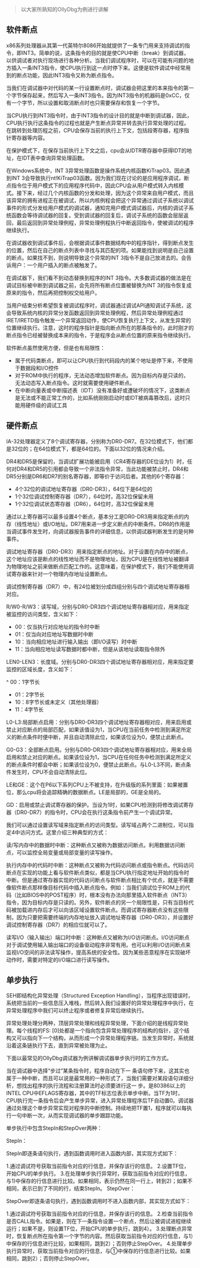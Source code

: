 >以大家所熟知的OllyDbg为例进行讲解

## 软件断点

x86系列处理器从其第一代英特尔8086开始就提供了一条专门用来支持调试的指令，即INT3。简单的说，这条指令的目的就是使CPU中断（break）到调试器，以供调试者对执行现场进行各种分析。当我们调试程序时，可以在可能有问题的地方插入一条INT3指令，使CPU执行到这一点时停下来。这便是软件调试中经常用到的断点功能，因此INT3指令又称为断点指令。

当我们在调试器中对代码的某一行设置断点时，调试器会把这里的本来指令的第一个字节保存起来，然后写入一条INT3指令。因为INT3指令的机器码是0xCC，仅有一个字节，所以设置和取消断点时也只需要保存和恢复一个字节。

当CPU执行到INT3指令时，由于INT3指令的设计目的就是中断到调试器，因此，CPU执行执行这条指令的过程也就是产生断点异常并转去执行异常处理的过程。在跳转到处理历程之前，CPU会保存当前的执行上下文，包括段寄存器，程序指针寄存器等内容。

在保护模式下，在保存当前执行上下文之后，cpu会从IDTR寄存器中获得IDT的地址，在IDT表中查询异常处理函数。

在Windows系统中，INT 3异常处理函数是操作系统内核函数KiTrap03。因此遇到INT 3会导致执行nt!KiTrap03函数。因为我们现在讨论的是应用程序调试，断点指令位于用户模式下的应用程序代码中，因此CPU会从用户模式转入内核模式。接下来，经过几个内核函数的分发和处理，因为这个异常来自用户模式，而且该异常的拥有进程正在被调试，所以内核例程会把这个异常通过调试子系统以调试事件的形式分发给用户模式的调试器，通知完用户模式调试器后，内核的调试子系统函数会等待调试器的回复。受到调试器的回复后，调试子系统的函数会层层返回，最后返回到异常处理例程，异常处理例程执行中断返回指令，使被调试的程序继续执行。

在调试器收到调试事件后，会根据调试事件数据结构中的程序指针，得到断点发生的位置，然后在自己的断点列表中寻找与其匹配的项。如果能找到说明是自己设置的断点。如果找不到，则说明导致这个异常的INT 3指令不是自己放进去的。会告诉用户：一个用户插入的断点被触发了。

在调试器下，我们看不到动态替换到程序的INT 3指令。大多数调试器的做法是在调试目标被中断到调试器之前，会先将所有断点位置被替换为INT 3的指令恢复成原来的指令，然后再把控制权交给用户。

当用户结束分析希望恢复被调试程序时，调试器通过调试API通知调试子系统，这会导致系统内核的异常分发函数返回到异常处理例程，然后异常处理例程通过IRET/IRETD指令触发一个异常返回动作，使CPU恢复执行上下文，从发生异常的位置继续执行。注意，这时的程序指针是指向断点所在的那条指令的，此时刚才的断点指令已经被替换成本来的指令，于是程序会从断点位置的原来指令继续执行。

软件断点虽然使用方便，但是也有局限性：

* 属于代码类断点，即可以让CPU执行到代码段内的某个地址是停下来，不使用于数据段和I/O控件
* 对于ROM中执行的程序，无法动态增加软件断点。因为目标内存是只读的，无法动态写入断点指令。这时就需要使用硬件断点。
* 在中断向量表或中断描述表（IDT）没有准备好或遭破坏的情况下，这类断点是无法或不能正常工作的，比如系统刚刚启动时或IDT被病毒篡改后，这时只能用硬件级的调试工具

## 硬件断点

IA-32处理器定义了8个调试寄存器，分别称为DR0-DR7。在32位模式下，他们都是32位的；在64位模式下，都是64位的。下面以32位的情况来介绍。

DR4和DR5是保留的，当调试扩展功能被启用（CR4寄存器的DE位设为1）时，任何对DR4和DR5的引用都会导致一个非法指令异常，当此功能被禁止时，DR4和DR5分别是DR6和DR7的别名寄存器，即等价于访问后者。其他的6个寄存器：

* 4个32位的调试地址寄存器（DR0-DR3），64位下是64位的
* 1个32位调试控制寄存器（DR7），64位时，高32位保留未用
* 1个32位调试状态寄存器（DR6），64位时，高32位保留未用


通过以上寄存器可以最多设置4个断点，基本分工是DR0-DR3用来指定断点的内存（线性地址）或I/O地址。DR7用来进一步定义断点的中断条件。DR6的作用是当调试事件发生时，向调试器报告事件的详细信息，以供调试器判断发生的是何种事件。

调试地址寄存器（DR0-DR3）用来指定断点的地址。对于设置在内存中的断点，这个地址应该是断点的线性地址而不是物理地址，因为CPU是在线性地址被翻译为物理地址之前来做断点匹配工作的。这意味着，在保护模式下，我们不能使用调试寄存器来针对一个物理内存地址设置断点。

调试控制寄存器（DR7）中，有24位被划分成四组分别与四个调试地址寄存器相对应。

R/W0-R/W3：读写域，分别与DR0-DR3四个调试地址寄存器相对应，用来指定被监控的访问类型，含义如下：

* 00：仅当执行对应地址的指令时中断
* 01：仅当向对应地址写数据时中断
* 10：当向相应地址进行输入输出（即I/O读写）时中断
* 11：当向相应地址读写数据时都中断，但是从该地址读取指令除外


LEN0-LEN3：长度域。分别与DR0-DR3四个调试地址寄存器相对应，用来指定要监控的区域长度，含义如下：

^ 00：1字节长
* 01：2字节长
* 10：8字节长或未定义（其他处理器）
* 11：4字节长


L0-L3:局部断点启用：分别与DR0-DR3四个调试地址寄存器相对应，用来启用或禁止对应断点的局部匹配，如果该值设为1，当CPU在当前任务中检测到满足所定义的断点条件时便中断，并且自动清除此位，如果该位设为0，便禁止此断点。

G0-G3：全部断点启用。分别与DR0-DR3四个调试地址寄存器相对应，用来全局启用和禁止对应的断点。如果该位设为1，当CPU在任何任务中检测到满足所定义的断点条件时都会中断；如果该位设为0，便禁止此断点。与L0-L3不同，断点条件发生时，CPU不会自动清除此位。

LE和GE：这个在P6以下系列CPU上不被支持，在升级版的系列里面：如果被置位，那么cpu将会追踪精确的数据断点。LE是局部的，GE是全局的。

GD：启用或禁止调试寄存器的保护。当设为1时，如果CPU检测到将修改调试寄存器（DR0-DR7）的指令时，CPU会在执行这条指令前产生一个调试异常。

我们可以通过设置读写域来指定断点的访问类型。读写域占两个二进制位，可以指定4中访问方式。这里介绍三种典型的方式：

读/写内存中的数据时中断：这种断点又被称为数据访问断点。利用数据访问断点，可以监控全局变量或局部变量的读写操作。

执行内存中的代码时中断：这种断点又被称为代码访问断点或指令断点。代码访问断点在实现的功能上看与软件断点类似，都是当CPU执行指定地址开始的指令时中断。但是通过寄存器实现的代码访问断点与软件断点相比有个优点，就是不需要像软件断点那样像目标代码中插入断点指令。例如：当我们调试位于ROM上的代码（比如BIOS中的POST程序）时，根本没有办法向那里插入软件断点（INT3）指令，因为目标内存是只读的。另外，软件断点的另一个局限性是，只有当目标代码被加载进内存后才可以向该区域设置软件断点。而调试寄存器断点没有这些限制，因为只要把需要终端的内存地址放入调试地址寄存器（DR0-DR3），并设置好调试控制寄存器（DR7）的相应位就可以了。

读写I/O（输入输出）端口时中断：这种断点又被称为I/O访问断点。I/O访问断点对于调试使用输入输出端口的设备驱动程序非常有用。也可以利用I/O访问断点来监视I/O空间的非法读写操作，提高系统的安全性。因为某些恶意程序在实现破坏动作时，需要对特定的I/O端口进行读写操作。

## 单步执行

SEH即结构化异常处理（Structured Exception Handling），当程序出现错误时，系统把当前的一些信息压入堆栈，然后转入我们设置好的异常处理程序中执行，在异常处理程序中我们可以终止程序或者修复异常后继续执行。

异常处理处理分两种，顶层异常处理和线程异常处理，下面介绍的是线程异常处理。每个线程的FS: [0]处都是一个指向包含异常处理程序的结构的指针，这个结构又可以指向下一个结构，从而形成一个异常处理程序链。当发生异常时，系统就沿着这条链执行下去，直到异常被处理为止。

下面以最常见的OllyDbg调试器为例讲解调试器单步执行时的工作方式。

当在调试器中选择“步过”某条指令时，程序自动在下一 条语句停下来，这其实也属于一种中断，而且可以说是最常用的一种形式了，当我们需要对某段语句详细分析，想找出程序的执行流程和注册算法时必须要进行这一 步。是80386以上的INTEL CPU中EFLAGS寄存器，其中的TF标志位表示单步中断。当TF为1时，CPU执行完一条指令后会产生单步异常，进入异常处理程序后TF自动置0。调试器通过处理这个单步异常实现对程序的中断控制。持续地把TF置1，程序就可以每执行一句中断一次，从而实现调试器的单步跟踪功能。

单步执行中包含StepIn和StepOver两种：

StepIn：

StepIn即逐条语句执行，遇到函数调用时进入函数内部，其实现方式如下：

1.通过调试符号获取当前指令对应的行信息，并保存该行的信息。
2.设置TF位，开始CPU的单步执行。
3.在处理单步执行异常时，获取当前指令对应的行信息，与1)中保存的行信息进行比较。如果相同，表示仍然在同一行上，转到2)；如果不相同，表示已到了不同的行，结束StepIn。
StepOver：

StepOver即逐条语句执行，遇到函数调用时不进入函数内部，其实现方式如下：

1.通过调试符号获取当前指令对应的行信息，并保存该行的信息。
2.检查当前指令是否CALL指令。如果是，则在下一条指令设置一个断点，然后让被调试进程继续运行；如果不是，则设置TF位，开始CPU的单步执行，跳到4）。
3.处理断点异常时，恢复断点所在指令第一个字节的内容。然后获取当前指令对应的行信息，与1）中保存的行信息进行比较，如果相同，跳到2）；否则停止StepOver。
4.处理单步执行异常时，获取当前指令对应的行信息，与①中保存的行信息进行比较。如果相同，跳到2）；否则停止StepOver。
